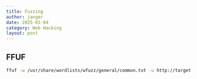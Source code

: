 ```yaml
---
title: Fuzzing
author: janger
date: 2025-01-04
category: Web Hacking
layout: post
---
```


## FFUF

~~~ bash
ffuf -w /usr/share/wordlists/wfuzz/general/common.txt -u http://target.com/FUZZ
~~~
